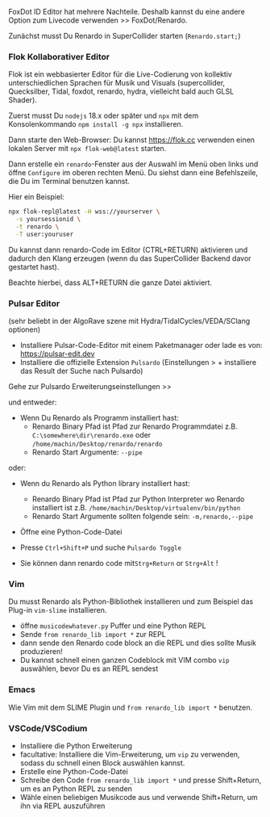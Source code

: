 
FoxDot ID Editor hat mehrere Nachteile. Deshalb kannst du eine andere Option zum Livecode verwenden >> FoxDot/Renardo.

Zunächst musst Du Renardo in SuperCollider starten (`Renardo.start;`)

### Flok Kollaborativer Editor

Flok ist ein webbasierter Editor für die Live-Codierung von kollektiv unterschiedlichen Sprachen für Musik und Visuals (supercollider, Quecksilber, Tidal, foxdot, renardo, hydra, vielleicht bald auch GLSL Shader).

Zuerst musst Du `nodejs` 18.x oder später und `npx` mit dem Konsolenkommando `npm install -g npx` installieren. 

Dann starte den Web-Browser: Du kannst https://flok.cc verwenden einen lokalen Server mit `npx flok-web@latest` starten.

Dann erstelle ein `renardo`-Fenster aus der Auswahl im Menü oben links und öffne `Configure` im oberen rechten Menü. Du siehst dann eine Befehlszeile, die Du im Terminal benutzen kannst.

Hier ein Beispiel:

```sh
npx flok-repl@latest -H wss://yourserver \
  -s yoursessionid \
  -t renardo \
  -T user:youruser
```

Du kannst dann renardo-Code im Editor (CTRL+RETURN) aktivieren und dadurch den Klang erzeugen (wenn du das SuperCollider Backend davor gestartet hast).

Beachte hierbei, dass ALT+RETURN die ganze Datei aktiviert.

### Pulsar Editor

(sehr beliebt in der AlgoRave szene mit Hydra/TidalCycles/VEDA/SClang optionen)

- Installiere Pulsar-Code-Editor mit einem Paketmanager oder lade es von: https://pulsar-edit.dev
- Installiere die offizielle Extension `Pulsardo` (Einstellungen > + installiere das Result der Suche nach Pulsardo)

Gehe zur Pulsardo Erweiterungseinstellungen >>

und entweder:
- Wenn Du Renardo als Programm installiert hast:
    - Renardo Binary Pfad ist Pfad zur Renardo Programmdatei z.B. `C:\somewhere\dir\renardo.exe` oder `/home/machin/Desktop/renardo/renardo`
    - Renardo Start Argumente: `--pipe`

oder:
- Wenn du Renardo als Python library installiert hast:
    - Renardo Binary Pfad ist Pfad zur Python Interpreter wo Renardo installiert ist z.B. `/home/machin/Desktop/virtualenv/bin/python`
    - Renardo Start Argumente sollten folgende sein: `-m,renardo,--pipe`

- Öffne eine Python-Code-Datei
- Presse `Ctrl+Shift+P` und suche `Pulsardo Toggle`
- Sie können dann renardo code mit`Strg+Return` or `Strg+Alt` !

### Vim

Du musst Renardo als Python-Bibliothek installieren und zum Beispiel das Plug-in `vim-slime` installieren.

- öffne `musicodewhatever.py` Puffer und eine Python REPL
- Sende `from renardo_lib import *` zur REPL
- dann sende den Renardo code block an die REPL und dies sollte Musik produzieren!
- Du kannst schnell einen ganzen Codeblock mit VIM combo `vip` auswählen, bevor Du es an REPL sendest

### Emacs

Wie Vim mit dem SLIME Plugin und `from renardo_lib import *` benutzen.

### VSCode/VSCodium

- Installiere die Python Erweiterung
- facultative: Installiere die Vim-Erweiterung, um `vip` zu verwenden, sodass du schnell einen Block auswählen kannst.
- Erstelle eine Python-Code-Datei
- Schreibe den Code `from renardo_lib import *` und presse Shift+Return, um es an Python REPL zu senden
- Wähle einen beliebigen Musikcode aus und verwende Shift+Return, um ihn via REPL auszuführen



